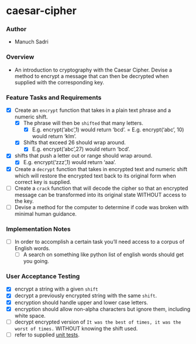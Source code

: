 # caesar-cipher

### Author

- Manuch Sadri

### Overview

- An introduction to cryptography with the Caesar Cipher. Devise a method to encrypt a message that can then be decrypted when supplied with the corresponding key.

### Feature Tasks and Requirements

- [X] Create an `encrypt` function that takes in a plain text phrase and a numeric shift.
  - [X] The phrase will then be `shifted` that many letters.
    - [X] E.g. encrypt(‘abc’,1) would return ‘bcd’. = E.g. encrypt(‘abc’, 10) would return ‘klm’.
  - [X] Shifts that exceed 26 should wrap around.
    - [X]  E.g. encrypt(‘abc’,27) would return ‘bcd’.
- [X] shifts that push a letter out or range should wrap around.
  - [X] E.g. encrypt(‘zzz’,1) would return ‘aaa’.
- [X] Create a `decrypt` function that takes in encrypted text and numeric shift which will restore the encrypted text back to its original form when correct key is supplied.
- [ ] Create a `crack` function that will decode the cipher so that an encrypted message can be transformed into its original state WITHOUT access to the key.
- [ ] Devise a method for the computer to determine if code was broken with minimal human guidance.

### Implementation Notes

- [ ] In order to accomplish a certain task you’ll need access to a corpus of English words.
  - [ ] A search on something like python list of english words should get you going.

### User Acceptance Testing

- [X] encrypt a string with a given `shift`
- [X] decrypt a previously encrypted string with the same `shift`.
- [X] encryption should handle upper and lower case letters.
- [X] encryption should allow non-alpha characters but ignore them, including white space.
- [ ] decrypt encrypted version of `It was the best of times, it was the worst of times.` WITHOUT knowing the shift used.
- [ ] refer to supplied [unit tests](./tests/test_cipher.py).
